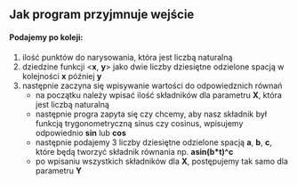 ## Jak program przyjmnuje wejście
#### Podajemy po koleji:
1. ilość punktów do narysowania, 
która jest liczbą naturalną
2. dziedzine funkcji <**x**, **y**>  jako 
dwie liczby dziesiętne odzielone 
spacją w kolejności **x** później **y**
3. następnie zaczyna się wpisywanie wartości 
do odpowiedznich równań
   - na początku należy wpisać ilość 
   składników dla parametru **X**, która 
   jest liczbą naturalną
   - następnie progra zapyta się czy chcemy, aby nasz składnik był funkcją trygonometryczną sinus czy cosinus, 
   wpisujemy odpowiednio **sin** lub **cos**
   - następnie podajemy 3 liczby dziesiętne 
   odzielone spacją **a**, **b**, **c**, które będą tworzyć składnik równania np. **asin(b\*t)^c**
   - po wpisaniu wszystkich składników dla **X**, postępujemy tak samo dla parametru **Y**